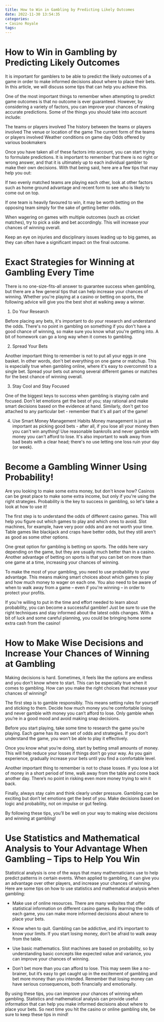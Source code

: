 ```yaml
---
title: How to Win in Gambling by Predicting Likely Outcomes
date: 2022-11-30 13:54:35
categories:
- Casino Royale
tags:
---
```



#  How to Win in Gambling by Predicting Likely Outcomes

It is important for gamblers to be able to predict the likely outcomes of a game in order to make informed decisions about where to place their bets. In this article, we will discuss some tips that can help you achieve this.

One of the most important things to remember when attempting to predict game outcomes is that no outcome is ever guaranteed. However, by considering a variety of factors, you can improve your chances of making accurate predictions. Some of the things you should take into account include:

The teams or players involved
The history between the teams or players involved
The venue or location of the game
The current form of the teams or players involved
Weather conditions on game day
Odds offered by various bookmakers

Once you have taken all of these factors into account, you can start trying to formulate predictions. It is important to remember that there is no right or wrong answer, and that it is ultimately up to each individual gambler to make their own decisions. With that being said, here are a few tips that may help you out:

If two evenly matched teams are playing each other, look at other factors such as home ground advantage and recent form to see who is likely to come out on top.




If one team is heavily favoured to win, it may be worth betting on the opposing team simply for the sake of getting better odds.




When wagering on games with multiple outcomes (such as cricket matches), try to pick a side and bet accordingly. This will increase your chances of winning overall.




Keep an eye on injuries and disciplinary issues leading up to big games, as they can often have a significant impact on the final outcome.

#  Exact Strategies for Winning at Gambling Every Time

There is no one-size-fits-all answer to guarantee success when gambling, but there are a few general tips that can help increase your chances of winning. Whether you're playing at a casino or betting on sports, the following advice will give you the best shot at walking away a winner.

1. Do Your Research

Before placing any bets, it's important to do your research and understand the odds. There's no point in gambling on something if you don't have a good chance of winning, so make sure you know what you're getting into. A bit of homework can go a long way when it comes to gambling.

2. Spread Your Bets

Another important thing to remember is not to put all your eggs in one basket. In other words, don't bet everything on one game or matchup. This is especially true when gambling online, where it's easy to overcommit to a single bet. Spread your bets out among several different games or matches for the best chance of winning overall.

3. Stay Cool and Stay Focused

One of the biggest keys to success when gambling is staying calm and focused. Don't let emotions get the best of you; stay rational and make smart decisions based on the evidence at hand. Similarly, don't get too attached to any particular bet - remember that it's all part of the game!


4. Use Smart Money Management Habits
Money management is just as important as picking good bets - after all, if you lose all your money then you can't win anything! Use reasonable bankrolls and never gamble with money you can't afford to lose. It's also important to walk away from bad beats with a clear head; there's no use letting one loss ruin your day (or week).

#  Become a Gambling Winner Using Probability!

Are you looking to make some extra money, but don't know how? Casinos can be great place to make some extra income, but only if you're using the right strategies. Probability is the key to success in gambling, so let's take a look at how to use it!

The first step is to understand the odds of different casino games. This will help you figure out which games to play and which ones to avoid. Slot machines, for example, have very poor odds and are not worth your time. Table games like blackjack and craps have better odds, but they still aren't as good as some other options.

One great option for gambling is betting on sports. The odds here vary depending on the game, but they are usually much better than in a casino. Another advantage of betting on sports is that you can bet on more than one game at a time, increasing your chances of winning.

To make the most of your gambling, you need to use probability to your advantage. This means making smart choices about which games to play and how much money to wager on each one. You also need to be aware of when to walk away from a game – even if you're winning – in order to protect your profits.

If you're willing to put in the time and effort needed to learn about probability, you can become a successful gambler! Just be sure to use the right techniques and stay informed about the latest odds changes. With a bit of luck and some careful planning, you could be bringing home some extra cash from the casino!

#  How to Make Wise Decisions and Increase Your Chances of Winning at Gambling

Making decisions is hard. Sometimes, it feels like the options are endless and you don’t know where to start. This can be especially true when it comes to gambling. How can you make the right choices that increase your chances of winning?

The first step is to gamble responsibly. This means setting rules for yourself and sticking to them. Decide how much money you’re comfortable losing and never gamble with money you can’t afford to lose. Only gamble when you’re in a good mood and avoid making snap decisions.

Before you start playing, take some time to research the game you’re playing. Each game has its own set of odds and strategies. If you don’t understand the game, you won’t be able to play it effectively.

Once you know what you’re doing, start by betting small amounts of money. This will help reduce your losses if things don’t go your way. As you gain experience, gradually increase your bets until you find a comfortable level.

Another important thing to remember is not to chase losses. If you lose a lot of money in a short period of time, walk away from the table and come back another day. There’s no point in risking even more money trying to win it back.

Finally, always stay calm and think clearly under pressure. Gambling can be exciting but don’t let emotions get the best of you. Make decisions based on logic and probability, not on impulse or gut feeling.

By following these tips, you’ll be well on your way to making wise decisions and winning at gambling!

#  Use Statistics and Mathematical Analysis to Your Advantage When Gambling – Tips to Help You Win

Statistical analysis is one of the ways that many mathematicians use to help predict patterns in certain events. When applied to gambling, it can give you an advantage over other players, and increase your chances of winning. Here are some tips on how to use statistics and mathematical analysis when gambling:

* Make use of online resources. There are many websites that offer statistical information on different casino games. By learning the odds of each game, you can make more informed decisions about where to place your bets.

* Know when to quit. Gambling can be addictive, and it’s important to know your limits. If you start losing money, don’t be afraid to walk away from the table.

* Use basic mathematics. Slot machines are based on probability, so by understanding basic concepts like expected value and variance, you can improve your chances of winning.

* Don’t bet more than you can afford to lose. This may seem like a no-brainer, but it’s easy to get caught up in the excitement of gambling and bet more money than you intended. Remember that losing money can have serious consequences, both financially and emotionally.

By using these tips, you can improve your chances of winning when gambling. Statistics and mathematical analysis can provide useful information that can help you make informed decisions about where to place your bets. So next time you hit the casino or online gambling site, be sure to keep these tips in mind!